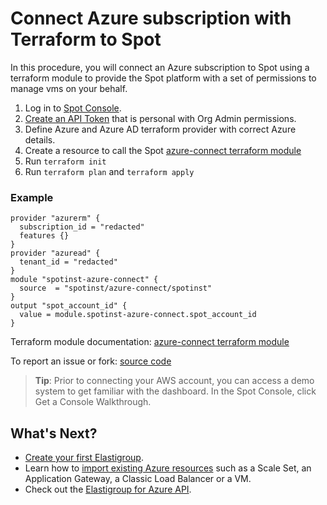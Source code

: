 # Connect Azure subscription with Terraform to Spot

In this procedure, you will connect an Azure subscription to Spot using a terraform module to provide the Spot platform with a set of permissions to manage vms on your behalf.

1. Log in to [Spot Console](http://console.spotinst.com/).
2. [Create an API Token](administration/api/create-api-token) that is personal with Org Admin permissions.
3. Define Azure and Azure AD terraform provider with correct Azure details.
4. Create a resource to call the Spot [azure-connect terraform module](https://registry.terraform.io/modules/spotinst/azure-connect/spotinst/latest)
5. Run `terraform init`
6. Run `terraform plan` and `terraform apply`

### Example
```hcl
provider "azurerm" {
  subscription_id = "redacted"
  features {}
}
provider "azuread" {
  tenant_id = "redacted"
}
module "spotinst-azure-connect" {
  source  = "spotinst/azure-connect/spotinst"
}
output "spot_account_id" {
  value = module.spotinst-azure-connect.spot_account_id
}
```

Terraform module documentation: [azure-connect terraform module](https://registry.terraform.io/modules/spotinst/azure-connect/spotinst/latest)

To report an issue or fork: [source code](https://github.com/spotinst/terraform-spotinst-azure-connect)

> **Tip**: Prior to connecting your AWS account, you can access a demo system to get familiar with the dashboard. In the Spot Console, click Get a Console Walkthrough.

## What's Next?

- [Create your first Elastigroup](elastigroup/getting-started/create-an-elastigroup-for-azure).
- Learn how to [import existing Azure resources](elastigroup/azure/getting-started/import-an-existing-azure-resource.md) such as a Scale Set, an Application Gateway, a Classic Load Balancer or a VM.
- Check out the [Elastigroup for Azure API](https://help.spot.io/spotinst-api/elastigroup/microsoft-azure/create/).
